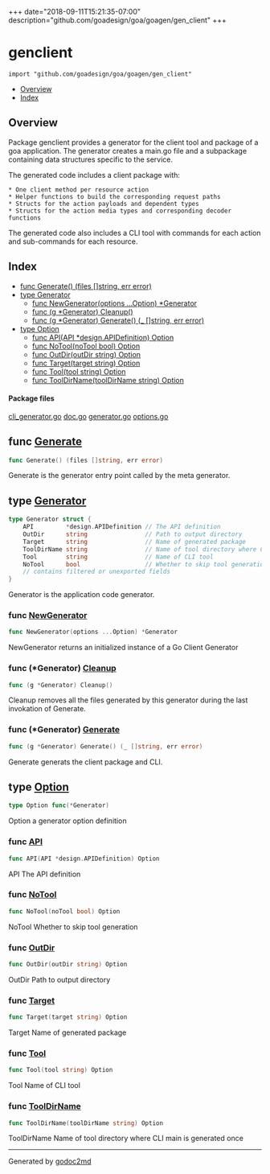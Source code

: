 +++
date="2018-09-11T15:21:35-07:00"
description="github.com/goadesign/goa/goagen/gen_client"
+++


# genclient
`import "github.com/goadesign/goa/goagen/gen_client"`

* [Overview](#pkg-overview)
* [Index](#pkg-index)

## <a name="pkg-overview">Overview</a>
Package genclient provides a generator for the client tool and package of a goa application.
The generator creates a main.go file and a subpackage containing data structures specific to the
service.

The generated code includes a client package with:


	* One client method per resource action
	* Helper functions to build the corresponding request paths
	* Structs for the action payloads and dependent types
	* Structs for the action media types and corresponding decoder functions

The generated code also includes a CLI tool with commands for each action and sub-commands for
each resource.




## <a name="pkg-index">Index</a>
* [func Generate() (files []string, err error)](#Generate)
* [type Generator](#Generator)
  * [func NewGenerator(options ...Option) *Generator](#NewGenerator)
  * [func (g *Generator) Cleanup()](#Generator.Cleanup)
  * [func (g *Generator) Generate() (_ []string, err error)](#Generator.Generate)
* [type Option](#Option)
  * [func API(API *design.APIDefinition) Option](#API)
  * [func NoTool(noTool bool) Option](#NoTool)
  * [func OutDir(outDir string) Option](#OutDir)
  * [func Target(target string) Option](#Target)
  * [func Tool(tool string) Option](#Tool)
  * [func ToolDirName(toolDirName string) Option](#ToolDirName)


#### <a name="pkg-files">Package files</a>
[cli_generator.go](/src/github.com/goadesign/goa/goagen/gen_client/cli_generator.go) [doc.go](/src/github.com/goadesign/goa/goagen/gen_client/doc.go) [generator.go](/src/github.com/goadesign/goa/goagen/gen_client/generator.go) [options.go](/src/github.com/goadesign/goa/goagen/gen_client/options.go) 





## <a name="Generate">func</a> [Generate](/src/target/generator.go?s=1337:1380#L49)
``` go
func Generate() (files []string, err error)
```
Generate is the generator entry point called by the meta generator.




## <a name="Generator">type</a> [Generator](/src/target/generator.go?s=676:1264#L35)
``` go
type Generator struct {
    API         *design.APIDefinition // The API definition
    OutDir      string                // Path to output directory
    Target      string                // Name of generated package
    ToolDirName string                // Name of tool directory where CLI main is generated once
    Tool        string                // Name of CLI tool
    NoTool      bool                  // Whether to skip tool generation
    // contains filtered or unexported fields
}

```
Generator is the application code generator.







### <a name="NewGenerator">func</a> [NewGenerator](/src/target/generator.go?s=495:542#L24)
``` go
func NewGenerator(options ...Option) *Generator
```
NewGenerator returns an initialized instance of a Go Client Generator





### <a name="Generator.Cleanup">func</a> (\*Generator) [Cleanup](/src/target/generator.go?s=5970:5999#L219)
``` go
func (g *Generator) Cleanup()
```
Cleanup removes all the files generated by this generator during the last invokation of Generate.




### <a name="Generator.Generate">func</a> (\*Generator) [Generate](/src/target/generator.go?s=2338:2392#L82)
``` go
func (g *Generator) Generate() (_ []string, err error)
```
Generate generats the client package and CLI.




## <a name="Option">type</a> [Option](/src/target/options.go?s=105:133#L8)
``` go
type Option func(*Generator)
```
Option a generator option definition







### <a name="API">func</a> [API](/src/target/options.go?s=160:202#L11)
``` go
func API(API *design.APIDefinition) Option
```
API The API definition


### <a name="NoTool">func</a> [NoTool](/src/target/options.go?s=834:865#L46)
``` go
func NoTool(noTool bool) Option
```
NoTool Whether to skip tool generation


### <a name="OutDir">func</a> [OutDir](/src/target/options.go?s=288:321#L18)
``` go
func OutDir(outDir string) Option
```
OutDir Path to output directory


### <a name="Target">func</a> [Target](/src/target/options.go?s=414:447#L25)
``` go
func Target(target string) Option
```
Target Name of generated package


### <a name="Tool">func</a> [Tool](/src/target/options.go?s=710:739#L39)
``` go
func Tool(tool string) Option
```
Tool Name of CLI tool


### <a name="ToolDirName">func</a> [ToolDirName](/src/target/options.go?s=575:618#L32)
``` go
func ToolDirName(toolDirName string) Option
```
ToolDirName Name of tool directory where CLI main is generated once









- - -
Generated by [godoc2md](http://godoc.org/github.com/davecheney/godoc2md)
